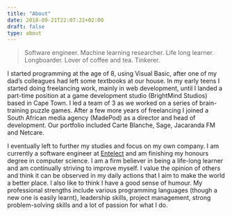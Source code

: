 ```yaml
---
title: "About"
date: 2018-09-21T22:07:22+02:00
draft: false
type: about
---
```


> Software engineer. Machine learning researcher. Life long learner. Longboarder. Lover of coffee and tea. Tinkerer.

I started programming at the age of 8, using Visual Basic, after one of my dad’s colleagues had left some textbooks at our house. 
In my early teens I started doing freelancing work, mainly in web development, until I landed a part-time position at a game development studio (BrightMind Studios) based in Cape Town. 
I led a team of 3 as we worked on a series of brain-training puzzle games. 
After a few more years of freelancing I joined a South African media agency (MadePod) as a director and head of development. Our portfolio included Carte Blanche, Sage, Jacaranda FM and Netcare.

I eventually left to further my studies and focus on my own company.
I am currently a software engineer at [Entelect](https://www.entelect.co.za/) and am finishing my honours degree in computer science.
I am a firm believer in being a life-long learner and am continually striving to improve myself. 
I value the opinion of others and think it can be observed in my daily actions that I aim to make the world a better place.
I also like to think I have a good sense of humour.
My professional strengths include various programming languages (though a new one is easily learnt), leadership skills, project management, strong problem-solving skills and a lot of passion for what I do.
